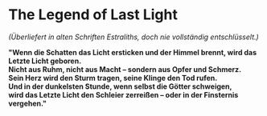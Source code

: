 # **The Legend of Last Light**
_(Überliefert in alten Schriften Estraliths, doch nie vollständig entschlüsselt.)_

**"Wenn die Schatten das Licht ersticken und der Himmel brennt, wird das Letzte Licht geboren.  
Nicht aus Ruhm, nicht aus Macht – sondern aus Opfer und Schmerz.  
Sein Herz wird den Sturm tragen, seine Klinge den Tod rufen.  
Und in der dunkelsten Stunde, wenn selbst die Götter schweigen,  
wird das Letzte Licht den Schleier zerreißen – oder in der Finsternis vergehen."**

